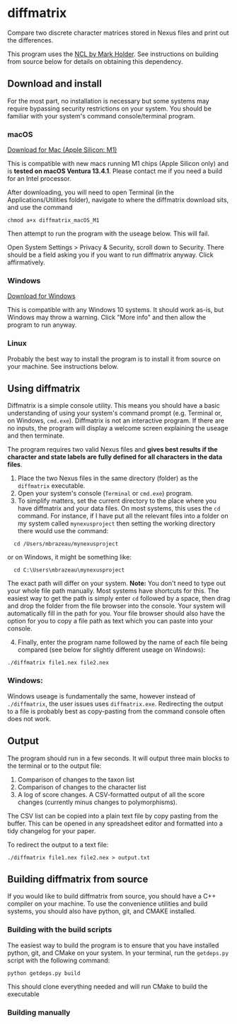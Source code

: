 # diffmatrix
Compare two discrete character matrices stored in Nexus files and print out the differences.

This program uses the [NCL by Mark Holder](https://github.com/mtholder/ncl). See instructions on building from source below for details on obtaining this dependency.

## Download and install
For the most part, no installation is necessary but some systems may require bypassing security restrictions on your system. You should be familiar with your system's command console/terminal program.

### macOS
[Download for Mac (Apple Silicon: M1)](https://github.com/mbrazeau/diffmatrix/releases/download/v2.0/diffmatrix_macOS_M1)

This is compatible with new macs running M1 chips (Apple Silicon only) and is **tested on macOS Ventura 13.4.1**. Please contact me if you need a build for an Intel processor.

After downloading, you will need to open Terminal (in the Applications/Utilities folder), navigate to where the diffmatrix download sits, and use the command

`chmod a+x diffmatrix_macOS_M1`

Then attempt to run the program with the useage below. This will fail.

Open System Settings > Privacy & Security, scroll down to Security. There should be a field asking you if you want to run diffmatrix anyway. Click affirmatively.

### Windows
[Download for Windows](https://github.com/mbrazeau/diffmatrix/releases/download/v2.0/diffmatrix_Winx86.exe)

This is compatible with any Windows 10 systems. It should work as-is, but Windows may throw a warning. Click "More info" and then allow the program to run anyway.

### Linux
Probably the best way to install the program is to install it from source on your machine.
See instructions below.


## Using diffmatrix

Diffmatrix is a simple console utility. This means you should have a basic understanding of using your system's command prompt (e.g. Terminal or, on Windows, `cmd.exe`). 
Diffmatrix is not an interactive program. 
If there are no inputs, the program will display a welcome screen explaining the useage and then terminate.


The program requires two valid Nexus files and **gives best results if the character and state labels are fully defined for all characters in the data files**. 


1. Place the two Nexus files in the same directory (folder) as the `diffmatrix` executable.
2. Open your system's console (`Terminal` or `cmd.exe`) program.
3. To simplify matters, set the current directory to the place where you have diffmatrix and your data files. On most systems, this uses the `cd` command. For instance, if I have put all the relevant files into a folder on my system called `mynexusproject` then setting the working directory there would use the command:

```
  cd /Users/mbrazeau/mynexusproject
```

or on Windows, it might be something like:

```
  cd C:\Users\mbrazeau\mynexusproject
```

The exact path will differ on your system. 
**Note:** You don't need to type out your whole file path manually.
Most systems have shortcuts for this.
The easiest way to get the path is simply enter `cd` followed by a space, then drag and drop the folder from the file browser into the console. 
Your system will automatically fill in the path for you.
Your file browser should also have the option for you to copy a file path as text which you can paste into your console.


4. Finally, enter the program name followed by the name of each file being compared (see below for slightly different useage on Windows):

```
./diffmatrix file1.nex file2.nex
```

### Windows:
Windows useage is fundamentally the same, however instead of `./diffmatrix`, the user issues uses `diffmatrix.exe`. Redirecting the output to a file is probably best as copy-pasting from the command console often does not work.


## Output
The program should run in a few seconds. It will output three main blocks to the terminal or to the output file:

1. Comparison of changes to the taxon list
2. Comparison of changes to the character list
3. A log of score changes. A CSV-formatted output of all the score changes (currently minus changes to polymorphisms).

The CSV list can be copied into a plain text file by copy pasting from the buffer. This can be opened in any spreadsheet editor and formatted into a tidy changelog for your paper.


To redirect the output to a text file:
```
./diffmatrix file1.nex file2.nex > output.txt
```

## Building diffmatrix from source
If you would like to build diffmatrix from source, you should have a C++ compiler on your machine. To use the convenience utilities and build systems, you should also have python, git, and CMAKE installed. 

### Building with the build scripts
The easiest way to build the program is to ensure that you have installed python, git, and CMake on your system. In your terminal, run the `getdeps.py` script with the following command:

```python getdeps.py build```

This should clone everything needed and will run CMake to build the executable

### Building manually

